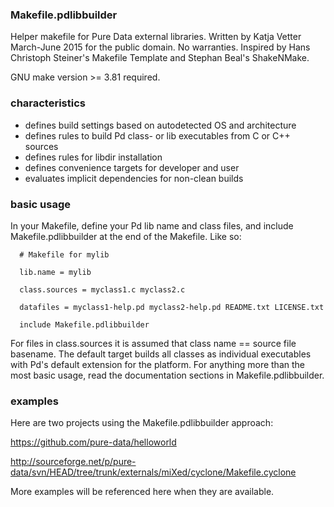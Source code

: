 

### Makefile.pdlibbuilder ###

Helper makefile for Pure Data external libraries.
Written by Katja Vetter March-June 2015 for the public domain. No warranties.
Inspired by Hans Christoph Steiner's Makefile Template and Stephan Beal's
ShakeNMake.

GNU make version >= 3.81 required.


### characteristics ###


* defines build settings based on autodetected OS and architecture
* defines rules to build Pd class- or lib executables from C or C++ sources
* defines rules for libdir installation
* defines convenience targets for developer and user
* evaluates implicit dependencies for non-clean builds


### basic usage ###


In your Makefile, define your Pd lib name and class files, and include
Makefile.pdlibbuilder at the end of the Makefile. Like so:


      # Makefile for mylib

      lib.name = mylib

      class.sources = myclass1.c myclass2.c

      datafiles = myclass1-help.pd myclass2-help.pd README.txt LICENSE.txt

      include Makefile.pdlibbuilder


For files in class.sources it is assumed that class name == source file
basename. The default target builds all classes as individual executables
with Pd's default extension for the platform. For anything more than the
most basic usage, read the documentation sections in Makefile.pdlibbuilder.


### examples ###


Here are two projects using the Makefile.pdlibbuilder approach:

https://github.com/pure-data/helloworld

http://sourceforge.net/p/pure-data/svn/HEAD/tree/trunk/externals/miXed/cyclone/Makefile.cyclone

More examples will be referenced here when they are available. 
